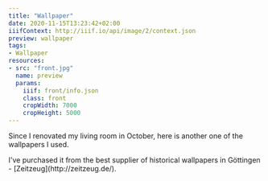 ```yaml
---
title: "Wallpaper"
date: 2020-11-15T13:23:42+02:00
iiifContext: http://iiif.io/api/image/2/context.json
preview: wallpaper
tags:
- Wallpaper
resources:
- src: "front.jpg"
  name: preview
  params:
    iiif: front/info.json
    class: front
    cropWidth: 7000
    cropHeight: 5000
---
```

Since I renovated my living room in October, here is another one of the wallpapers I used.<!--more-->
<div class="source">
I've purchased it from the best supplier of historical wallpapers in Göttingen - [Zeitzeug](http://zeitzeug.de/).
</div>
